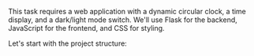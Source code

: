 This task requires a web application with a dynamic circular clock, a time display, and a dark/light mode switch. We'll use Flask for the backend, JavaScript for the frontend, and CSS for styling. 

Let's start with the project structure:

